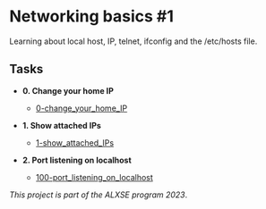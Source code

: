 # Networking basics #1

Learning about local host, IP, telnet, ifconfig and the /etc/hosts file.


## Tasks

* **0. Change your home IP**
  * [0-change_your_home_IP](./0-change_your_home_IP)

* **1. Show attached IPs**
  * [1-show_attached_IPs](./1-show_attached_IPs)

* **2. Port listening on localhost**
  * [100-port_listening_on_localhost](./100-port_listening_on_localhost)

*This project is part of the ALXSE program 2023*.
